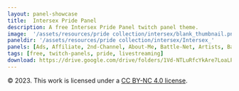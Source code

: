 ```yaml
---
layout: panel-showcase
title:  Intersex Pride Panel
description: A free Intersex Pride Panel twitch panel theme.
image:  '/assets/resources/pride collection/intersex/blank_thumbnail.png'
paneldir: '/assets/resources/pride collection/intersex/Intersex_'
panels: [Ads, Affiliate, 2nd-Channel, About-Me, Battle-Net, Artists, Background, ArtStation, Birthday, BTTV, Calendar, Blog, Charity, Chat-Rules, Clips, Channel-Points, Emotes, Fanmail, Donate, Editor, Friends, Games, Gear, FAQ, Hardware, Hive, Hall-of-Fame, Hall-of-Shame, Ko-Fi, Languages, Leaderboard, Links, Music, Mastadon, Merch, Mods, New-Channel, P.O, Partners, My-Shop, Sponsorships, Subscribe, Support, TikTok, Perks, Playlist, Pronouns, Rules]
tags: [free, twitch-panels, pride, livestreaming]
download: https://drive.google.com/drive/folders/1Vd-NTLuRfcYkAre7LoaLPsydH6nJVGDo?usp=share_link
---
```


© 2023. This work is licensed under a [CC BY-NC 4.0 license](https://creativecommons.org/licenses/by-nc/4.0/). 